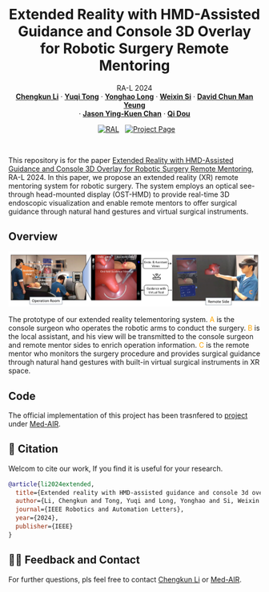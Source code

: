 <br />
<p align="center">

  <h1 align="center">Extended Reality with HMD-Assisted Guidance and Console 3D Overlay for Robotic Surgery Remote Mentoring</h1>

  <p align="center">
   RA-L 2024
    <br />
    <a href="https://chengkunli96.github.io/"><strong>Chengkun Li</strong></a>
    ·
    <a href="https://dblp.org/pid/239/9969.html"><strong>Yuqi Tong</strong></a>
    ·
    <a href="https://scholar.google.com/citations?user=HIjQdFQAAAAJ&hl=en"><strong>Yonghao Long</strong></a>
    ·
    <a href="https://scholar.google.com/citations?user=E4efwTgAAAAJ&hl=en"><strong>Weixin Si</strong></a>
    ·
    <a href="https://scholar.google.com/citations?user=PpzjA8UAAAAJ&hl=en"><strong>David Chun Man Yeung</strong></a> 
    <br />
    ·
    <a href="https://www.med.cuhk.edu.hk/staff/dr-chan-ying-kuen-jason"><strong>Jason Ying-Kuen Chan</strong></a>
    ·
    <a href="http://www.cse.cuhk.edu.hk/~qdou/"><strong>Qi Dou</strong></a>
  </p>

<!-- <p align="center"> 
<img src="assets/demo.gif" alt="Demo GIF" />
</p> -->

  <p align="center">
    <!-- <a href='https://xxxxxxxx'>
      <img src='https://img.shields.io/badge/Paper-PDF-green?style=flat&logo=arXiv&logoColor=green' alt='Paper PDF'></a> -->
    <a href='https://chengkunli96.github.io/RMS-XR/' style='padding-left: 0.5rem;'><img src='https://img.shields.io/badge/RAL-Full Paper-red?style=flat&logo=Google%20chrome&logoColor=red' alt='RAL'></a>
    <a href='https://chengkunli96.github.io/RMS-XR/' style='padding-left: 0.5rem;'><img src='https://img.shields.io/badge/Project-Page-blue?style=flat&logo=Google%20chrome&logoColor=blue' alt='Project Page'></a>
    <!-- <a href='https://colab.research.google.com/drive/1imGIms3Y4RRtddA6IuxZ9bkP7N2gVVC_' style='padding-left: 0.5rem;'><img src='https://colab.research.google.com/assets/colab-badge.svg' alt='Google Colab'></a> -->
    <!-- <a href='https://youtu.be/lCc1rHePEFQ' style='padding-left: 0.5rem;'>
      <img src='https://img.shields.io/badge/Youtube-Video-red?style=flat&logo=youtube&logoColor=red' alt='Youtube Video'></a> -->
  </p>

</p>
<br />

This repository is for the paper [Extended Reality with HMD-Assisted Guidance and Console 3D Overlay for Robotic Surgery Remote Mentoring](https://ieeexplore.ieee.org/document/10669229), RA-L 2024. In this paper, we propose an extended reality (XR) remote mentoring system for robotic surgery. The system employs an optical see-through head-mounted display (OST-HMD) to provide real-time 3D endoscopic visualization and enable remote mentors to offer surgical guidance through natural hand gestures and virtual surgical instruments.

## Overview
![overview](docs/teaser.jpg)

The prototype of our extended reality telementoring system. <span style='color: orange;'>A</span> is the console surgeon who operates the robotic arms to conduct the surgery. <span style='color: orange;'>B</span> is the local assistant, and his view will be transmitted to the console surgeon and remote mentor sides to enrich operation information. <span style='color: orange;'>C</span> is the remote mentor who monitors the surgery procedure and provides surgical guidance through natural hand gestures with built-in virtual surgical instruments in XR space.

## Code
The official implementation of this project has been trasnfered to [project](https://github.com/med-air/RMS-XR) under [Med-AIR](https://github.com/med-air).

## 📝 Citation
Welcom to cite our work, If you find it is useful for your research.
```bibtex
@article{li2024extended,
  title={Extended reality with HMD-assisted guidance and console 3d overlay for robotic surgery remote mentoring},
  author={Li, Chengkun and Tong, Yuqi and Long, Yonghao and Si, Weixin and Yeung, David Chun Man and Chan, Jason Ying-Kuen and Dou, Qi},
  journal={IEEE Robotics and Automation Letters},
  year={2024},
  publisher={IEEE}
}
```

## 🙋‍♀️ Feedback and Contact
For further questions, pls feel free to contact [Chengkun Li](mailto:chengkunli@link.cuhk.edu.hk) or [Med-AIR](https://github.com/med-air).
